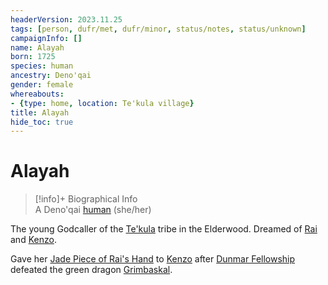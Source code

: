 ```yaml
---
headerVersion: 2023.11.25
tags: [person, dufr/met, dufr/minor, status/notes, status/unknown]
campaignInfo: []
name: Alayah
born: 1725
species: human
ancestry: Deno'qai
gender: female
whereabouts:
- {type: home, location: Te'kula village}
title: Alayah
hide_toc: true
---
```

# Alayah
>[!info]+ Biographical Info  
> A Deno'qai [human](<../../species/humans/humans.md>) (she/her)  
>   
>> 

The young Godcaller of the [Te'kula](<../../groups/deno-qai/te-kula.md>) tribe in the Elderwood. Dreamed of [Rai](<../pcs/great-war/rai.md>) and [Kenzo](<../pcs/dunmar-fellowship/kenzo.md>). 

Gave her [Jade Piece of Rai's Hand](<../../campaigns/dunmari-frontier/treasure/gifts-and-heirlooms/jade-piece-of-rai-s-hand.md>) to [Kenzo](<../pcs/dunmar-fellowship/kenzo.md>) after [Dunmar Fellowship](<../pcs/dunmar-fellowship/dunmar-fellowship.md>) defeated the green dragon [Grimbaskal](<../other-nonhumans/mezzar.md>). 

